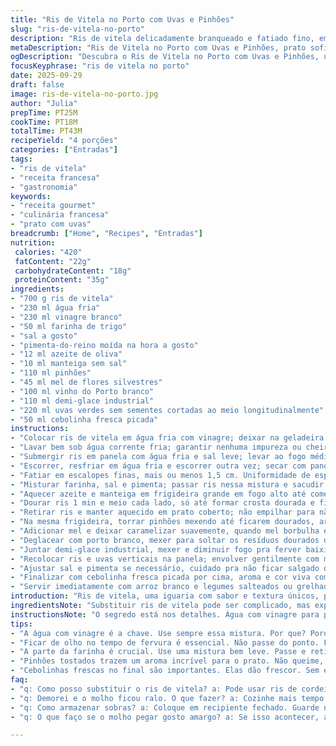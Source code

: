 ```yaml
---
title: "Ris de Vitela no Porto com Uvas e Pinhões"
slug: "ris-de-vitela-no-porto"
description: "Ris de vitela delicadamente branqueado e fatiado fino, empanado e dourado na mistura de azeite e manteiga. Pinhões tostados, miel caramelo que equilibra, porto branco para uma acidez vibrante. Uvas verdes adicionam frescor e textura surpreendente. Molho demi-glace reduzido traz profundidade. Cebolinha fresca dá leveza e aroma herbal. Entrada rica em sabor, texturas variadas e visual atraente. Sem lactose e sem ovos, fácil adaptação na despensa. Técnicas de branqueamento e deglace fundamentais para textura e sabor. Cozinheiro experiente percebe quado os ris estão no ponto certo ao toque e aparência. Prato que exige atenção nos detalhes, recompensa imediata."
metaDescription: "Ris de Vitela no Porto com Uvas e Pinhões, prato sofisticado e equilibrado, ideal para impressionar na cozinha e surpreender os convidados."
ogDescription: "Descubra o Ris de Vitela no Porto com Uvas e Pinhões, uma experiência culinária rica e marcante."
focusKeyphrase: "ris de vitela no porto"
date: 2025-09-29
draft: false
image: ris-de-vitela-no-porto.jpg
author: "Julia"
prepTime: PT25M
cookTime: PT18M
totalTime: PT43M
recipeYield: "4 porções"
categories: ["Entradas"]
tags:
- "ris de vitela"
- "receita francesa"
- "gastronomia"
keywords:
- "receita gourmet"
- "culinária francesa"
- "prato com uvas"
breadcrumb: ["Home", "Recipes", "Entradas"]
nutrition: 
 calories: "420"
 fatContent: "22g"
 carbohydrateContent: "18g"
 proteinContent: "35g"
ingredients:
- "700 g ris de vitela"
- "230 ml água fria"
- "230 ml vinagre branco"
- "50 ml farinha de trigo"
- "sal a gosto"
- "pimenta-do-reino moída na hora a gosto"
- "12 ml azeite de oliva"
- "10 ml manteiga sem sal"
- "110 ml pinhões"
- "45 ml mel de flores silvestres"
- "100 ml vinho do Porto branco"
- "110 ml demi-glace industrial"
- "220 ml uvas verdes sem sementes cortadas ao meio longitudinalmente"
- "50 ml cebolinha fresca picada"
instructions:
- "Colocar ris de vitela em água fria com vinagre; deixar na geladeira por 55 minutos para purgar odores. Água com vinagre tira a acidez crua e limpa o interior, essencial pra não ficar sabor forte demais."
- "Lavar bem sob água corrente fria; garantir nenhuma impureza ou cheiro residual."
- "Submergir ris em panela com água fria e sal leve; levar ao fogo médio e, quando ferver, reduzir para fervura branda; deixar 9 minutos para não passar do ponto. Importante usar fogo controlado pra textura ficar firme, macia mas não esfarelar."
- "Escorrer, resfriar em água fria e escorrer outra vez; secar com pano limpo. Remover membranas externas com cuidado, sensibilidade ao toque evita arrancar carne."
- "Fatiar em escalopes finas, mais ou menos 1,5 cm. Uniformidade de espessura ajuda a dourar por igual mais rápido."
- "Misturar farinha, sal e pimenta; passar ris nessa mistura e sacudir pra retirar excesso – evitar farinha grudenta, que queima na frigideira."
- "Aquecer azeite e manteiga em frigideira grande em fogo alto até começar a espumar, sinal de prontidão."
- "Dourar ris 1 min e meio cada lado, só até formar crosta dourada e firme. Se passar, ficam secos e quebradiços."
- "Retirar ris e manter aquecido em prato coberto; não empilhar para não perder crocância."
- "Na mesma frigideira, torrar pinhões mexendo até ficarem dourados, aroma bruto, terra quente. Atenção pra não queimar, vira amargo rápido."
- "Adicionar mel e deixar caramelizar suavemente, quando mel borbulha e ganha cor âmbar clara, criar papel pra desglacear."
- "Deglacear com porto branco, mexer para soltar os resíduos dourados da frigideira; reduzir pela metade em fogo médio até molho engrossar e tomar consistência brilhante."
- "Juntar demi-glace industrial, mexer e diminuir fogo pra ferver baixinho, uns 4 minutos; molho deve cobrir as costas da colher, não muito ralo nem espesso."
- "Recolocar ris e uvas verticais na panela; envolver gentilmente com molho, aquecer por 90 segundos para não perder textura das uvas e ris."
- "Ajustar sal e pimenta se necessário, cuidado pra não ficar salgado demais com demi-glace e porto concentrados."
- "Finalizar com cebolinha fresca picada por cima, aroma e cor viva completando o prato."
- "Servir imediatamente com arroz branco e legumes salteados ou grelhados, que balanceiam a riqueza do molho."
introduction: "Ris de vitela, uma iguaria com sabor e textura únicos, pede técnica e paciência. Já queimei e endureci várias vezes, até aprender o segredo do branqueamento e de como lidar com a carne delicada. O molho de porto traz doçura e acidez na medida, junto dos pinhões e mel, que criam camadas de sabor que surpreendem a cada garfada. As uvas verdes cortadas ao meio não são só por frescor; elas dão textura crocante e um contraponto sutil na mastigação. Cebolinha na finalização, aroma fresquinho. Aprendi que o equilíbrio está na redução do molho e no tempo exato de o ris dourar, olho atento na frigideira, cheiro e cor indicam tudo. Sempre bom ter arroz soltinho para acompanhar e um legume simples, porque o prato é protagonista e não precisa de muitos complementos."
ingredientsNote: "Substituir ris de vitela pode ser complicado, mas experimentar com ris de cordeiro pode ser interessante, textura mais firme. Se não tiver demi-glace industrial, fazer um demi-glace básico com caldo concentrado de carne e uma redução de vinho tinto é alternativa, apesar de mudar um pouco o perfil de sabor. Quanto a farinha, uso farinha de arroz para evitar glúten em algumas receitas, funciona bem, mas confere sabor diferente, menos crocante. Pinhões podem dar lugar a castanhas-do-pará tostadas, ficam igualmente crocantes, só cuidado para não ultrapassar o ponto porque a gordura das castanhas é maior. Vinagre branco ajuda a purgar, mas se não gostar do ácido, pode colocar suco de limão, só baixar o tempo para não cozinhar o ris demais. Mel, sempre prefira versão de grau de doçura mais agressiva, como mel de eucalipto, para dar aquele toque intenso no molho."
instructionsNote: "O segredo está nos detalhes. Água com vinagre para purgar riscos e tirar cheiro forte, jamais pule. Blanching faz a diferença na textura final, nunca faça por tempo fixo, toque firme na carne indica o ponto. Retire membranas, que são resistentes ao paladar brasileiro, e garantem aquela maciez que queremos. Farinha passa e sacode o excesso para evitar crostas grudadas e encharcadas. Na frigideira, não aglomere os riscos, faça em poucas porções para manter o calor alto. Pinhões tostados soltam aroma de amêndoas, importante não queimar. Redução de porto branco e demi-glace na ordem certa; o demi-glace acrescenta corpo. A lógica é que o molho envolva, não afogue a carne na panela. As uvas devem ser adicionadas no último momento, para manter maturidade e crocância, textura faz diferença. Cebolinha por cima, fresco, um aroma final que limpa o paladar e traz equilíbrio. Sempre prove o molho antes de servir, porque ferramenta comum industrial tem variações, ajuste sal e pimenta com critério."
tips:
- "A água com vinagre é a chave. Use sempre essa mistura. Por que? Porque ajuda a eliminar odores. Não pule essa etapa. Troque por limão se quiser, mas fique atento ao tempo."
- "Ficar de olho no tempo de fervura é essencial. Não passe do ponto. Fogo deve ser médio. Se quebrar, a carne vai ficar esfarelando na hora de fritar. Um ponto delicado. Olhe e toque."
- "A parte da farinha é crucial. Use uma mistura bem leve. Passe e retire o excesso. Se deixar muito, ela gruda e fica ruim na frigideira. Lembre-se: menos é mais, sempre."
- "Pinhões tostados trazem um aroma incrível para o prato. Não queime, porque amarga. Mexa constantemente. Se passar do ponto, fica a sensação estranha ao degustar."
- "Cebolinhas frescas no final são importantes. Elas dão frescor. Sem elas, o prato pode ficar pesado. Adicione na hora de servir, pra manter a cor vibrante e aroma fresco."
faq:
- "q: Como posso substituir o ris de vitela? a: Pode usar ris de cordeiro. Um pouco mais firme. Mas o sabor muda. E a textura também. Fica interessante na prova."
- "q: Demorei e o molho ficou ralo. O que fazer? a: Cozinhe mais tempo. Para engrossar, adicione mais demi-glace. Não desanime, a consistência importa no final."
- "q: Como armazenar sobras? a: Coloque em recipiente fechado. Guarde na geladeira por no máximo três dias. Se quiser, pode congelar. Mas, textura não será a mesma."
- "q: O que faço se o molho pegar gosto amargo? a: Se isso acontecer, acrescente um pouco de açúcar. Pode adicionar mais mel. Às vezes um toque de limão ajuda também. Cuidado sempre."

---
```

